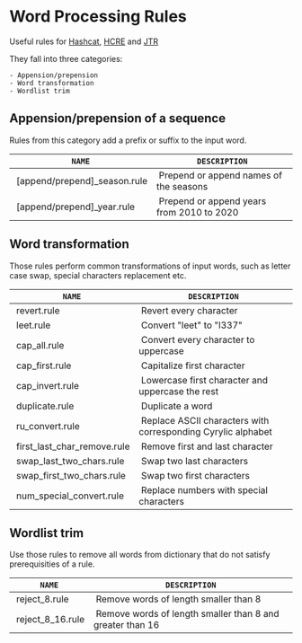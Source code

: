# Word Processing Rules
   
Useful rules for [Hashcat](http://hashcat.net), [HCRE](https://github.com/llamasoft/HashcatRulesEngine) and [JTR](https://openwall.com/john) 

They fall into three categories:

	- Appension/prepension
	- Word transformation
	- Wordlist trim

## Appension/prepension of a sequence
Rules from this category add a prefix or suffix to the input word.

`NAME` |`DESCRIPTION`
--- | ---
&nbsp;[append/prepend]_season.rule| &nbsp;Prepend or append names of the seasons
&nbsp;[append/prepend]_year.rule| &nbsp;Prepend or append years from 2010 to 2020

## Word transformation
Those rules perform common transformations of input words, such as letter case swap, special characters replacement etc.

`NAME` | `DESCRIPTION`
--- | ---
&nbsp;revert.rule| &nbsp;Revert every character 
&nbsp;leet.rule | &nbsp;Convert "leet" to "l337"
&nbsp;cap_all.rule | &nbsp;Convert every character to uppercase
&nbsp;cap_first.rule | &nbsp;Capitalize first character
&nbsp;cap_invert.rule | &nbsp;Lowercase first character and uppercase the rest
&nbsp;duplicate.rule | &nbsp;Duplicate a word
&nbsp;ru_convert.rule | &nbsp;Replace ASCII characters with corresponding Cyrylic alphabet
&nbsp;first\_last\_char_remove.rule | &nbsp;Remove first and last character
&nbsp;swap\_last\_two_chars.rule | &nbsp;Swap two last characters 
&nbsp;swap\_first\_two_chars.rule | &nbsp;Swap two first characters
&nbsp;num\_special\_convert.rule | &nbsp;Replace numbers with special characters 

## Wordlist trim
Use those rules to remove all words from dictionary that do not satisfy prerequisities of a rule.

`NAME` | `DESCRIPTION`
--- | ---
&nbsp;reject_8.rule| &nbsp;Remove words of length smaller than 8 
&nbsp;reject\_8_16.rule | &nbsp;Remove words of length smaller than 8 and greater than 16










